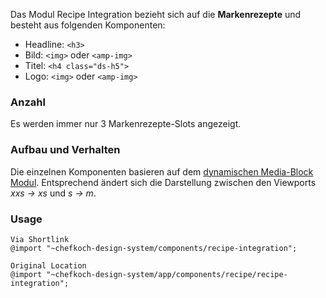 Das Modul Recipe Integration bezieht sich auf die __Markenrezepte__ und besteht aus folgenden Komponenten:
 
 - Headline: `<h3>`
 - Bild: `<img>` oder `<amp-img>`
 - Titel: `<h4 class="ds-h5">`
 - Logo: `<img>` oder `<amp-img>`

### Anzahl
Es werden immer nur 3 Markenrezepte-Slots angezeigt.

### Aufbau und Verhalten
Die einzelnen Komponenten basieren auf dem [dynamischen Media-Block Modul](#group-media-block-component-media-block-dynamic). Entsprechend ändert sich die Darstellung zwischen den Viewports _xxs&nbsp;→&nbsp;xs_ und _s&nbsp;→&nbsp;m_.

### Usage  
    
    Via Shortlink
    @import "~chefkoch-design-system/components/recipe-integration";
    
    Original Location
    @import "~chefkoch-design-system/app/components/recipe/recipe-integration";

